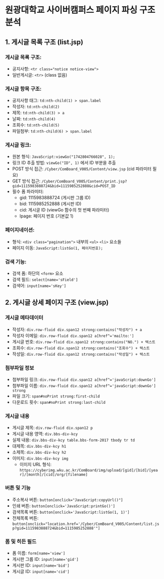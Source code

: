 # 원광대학교 사이버캠퍼스 페이지 파싱 구조 분석

## 1. 게시글 목록 구조 (list.jsp)

### 게시글 목록 구조:
- 공지사항: `<tr class="notice notice-view">`
- 일반게시글: `<tr>` (class 없음)

### 게시글 항목 구조:
- 공지사항 태그: `td:nth-child(1) > span.label`
- 작성자: `td:nth-child(2)`
- 제목: `td:nth-child(3) > a`
- 날짜: `td:nth-child(4)`
- 조회수: `td:nth-child(5)`
- 파일첨부: `td:nth-child(6) > span.label`

### 게시글 링크:
- 원본 형식: `JavaScript:viewGo("1742804766028", 1);`
- 링크 ID 추출 방법: `viewGo("ID", 1)` 에서 ID 부분을 추출
- POST 방식 접근: `/Cyber/ComBoard_V005/Content/view.jsp` (cid 파라미터 필요)
- GET 방식 접근: `/Cyber/ComBoard_V005/Content/print.jsp?gid=1115983888724&bid=1115985252888&cid=POST_ID`
- 필수 폼 파라미터:
  * gid: 1115983888724 (게시판 그룹 ID)
  * bid: 1115985252888 (게시판 ID)  
  * cid: 게시글 ID (viewGo 함수의 첫 번째 파라미터)
  * lpage: 페이지 번호 (기본값 1)

### 페이지네이션:
- 형식: `<div class="pagination">` 내부의 `<ul>` `<li>` 요소들
- 페이지 이동: `JavaScript:listGo(1, 페이지번호);`

### 검색 기능:
- 검색 폼: 하단의 `<form>` 요소
- 검색 필드: `select[name='sField']`
- 검색어: `input[name='sKey']`

## 2. 게시글 상세 페이지 구조 (view.jsp)

### 게시글 메타데이터
- 작성자: `div.row-fluid div.span12 strong:contains("작성자") + a`
- 작성자 이메일: `div.row-fluid div.span12 a[href^='mailto:']`
- 게시글 번호: `div.row-fluid div.span12 strong:contains("NO.") + 텍스트`
- 조회수: `div.row-fluid div.span12 strong:contains("조회수") + 텍스트`
- 작성일: `div.row-fluid div.span12 strong:contains("작성일") + 텍스트`

### 첨부파일 정보
- 첨부파일 링크: `div.row-fluid div.span12 a[href^='javaScript:downGo']`
- 첨부파일 이름: `div.row-fluid div.span12 a[href^='javaScript:downGo'] strong`
- 파일 크기: `span#noPrint strong:first-child`
- 다운로드 횟수: `span#noPrint strong:last-child`

### 게시글 내용
- 게시글 제목: `div.row-fluid div.span12 p`
- 게시글 내용 영역: `div.bbs-div-kcy`
- 실제 내용: `div.bbs-div-kcy table.bbs-form-2017 tbody tr td`
- 대제목: `div.bbs-div-kcy h1`
- 소제목: `div.bbs-div-kcy h2`
- 이미지: `div.bbs-div-kcy img`
  - 이미지 URL 형식: `https://cyberimg.wku.ac.kr/ComBoard/img/upload/[gid]/[bid]/[year]/[month]/[cid]/org/[filename]`

### 버튼 및 기능
- 주소복사 버튼: `button[onclick="JavaScript:copyUrl()"]`
- 인쇄 버튼: `button[onclick='JavaScript:printGo()']`
- 검색목록 버튼: `button[onclick='JavaScript:listGo(1, 1)']`
- 전체목록 버튼: `button[onclick="location.href='/Cyber/ComBoard_V005/Content/list.jsp?gid=1115983888724&bid=1115985252888'"]`

### 폼 및 히든 필드
- 폼 이름: `form[name='view']`
- 게시판 그룹 ID: `input[name='gid']`
- 게시판 ID: `input[name='bid']`
- 게시글 ID: `input[name='cid']`